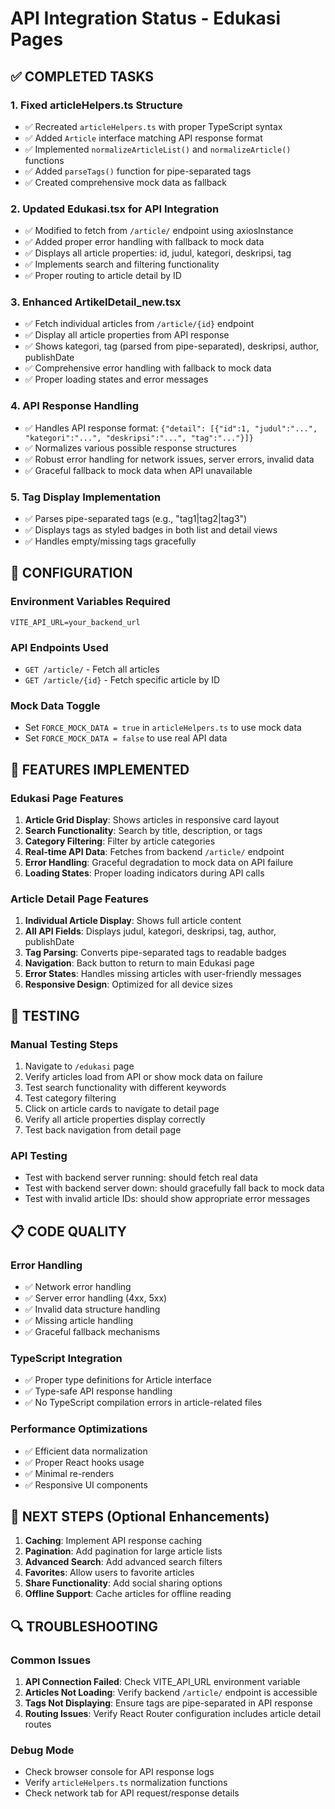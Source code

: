 # API Integration Status - Edukasi Pages

## ✅ COMPLETED TASKS

### 1. Fixed articleHelpers.ts Structure

- ✅ Recreated `articleHelpers.ts` with proper TypeScript syntax
- ✅ Added `Article` interface matching API response format
- ✅ Implemented `normalizeArticleList()` and `normalizeArticle()` functions
- ✅ Added `parseTags()` function for pipe-separated tags
- ✅ Created comprehensive mock data as fallback

### 2. Updated Edukasi.tsx for API Integration

- ✅ Modified to fetch from `/article/` endpoint using axiosInstance
- ✅ Added proper error handling with fallback to mock data
- ✅ Displays all article properties: id, judul, kategori, deskripsi, tag
- ✅ Implements search and filtering functionality
- ✅ Proper routing to article detail by ID

### 3. Enhanced ArtikelDetail_new.tsx

- ✅ Fetch individual articles from `/article/{id}` endpoint
- ✅ Display all article properties from API response
- ✅ Shows kategori, tag (parsed from pipe-separated), deskripsi, author, publishDate
- ✅ Comprehensive error handling with fallback to mock data
- ✅ Proper loading states and error messages

### 4. API Response Handling

- ✅ Handles API response format: `{"detail": [{"id":1, "judul":"...", "kategori":"...", "deskripsi":"...", "tag":"..."}]}`
- ✅ Normalizes various possible response structures
- ✅ Robust error handling for network issues, server errors, invalid data
- ✅ Graceful fallback to mock data when API unavailable

### 5. Tag Display Implementation

- ✅ Parses pipe-separated tags (e.g., "tag1|tag2|tag3")
- ✅ Displays tags as styled badges in both list and detail views
- ✅ Handles empty/missing tags gracefully

## 🔧 CONFIGURATION

### Environment Variables Required

```env
VITE_API_URL=your_backend_url
```

### API Endpoints Used

- `GET /article/` - Fetch all articles
- `GET /article/{id}` - Fetch specific article by ID

### Mock Data Toggle

- Set `FORCE_MOCK_DATA = true` in `articleHelpers.ts` to use mock data
- Set `FORCE_MOCK_DATA = false` to use real API data

## 📝 FEATURES IMPLEMENTED

### Edukasi Page Features

1. **Article Grid Display**: Shows articles in responsive card layout
2. **Search Functionality**: Search by title, description, or tags
3. **Category Filtering**: Filter by article categories
4. **Real-time API Data**: Fetches from backend `/article/` endpoint
5. **Error Handling**: Graceful degradation to mock data on API failure
6. **Loading States**: Proper loading indicators during API calls

### Article Detail Page Features

1. **Individual Article Display**: Shows full article content
2. **All API Fields**: Displays judul, kategori, deskripsi, tag, author, publishDate
3. **Tag Parsing**: Converts pipe-separated tags to readable badges
4. **Navigation**: Back button to return to main Edukasi page
5. **Error States**: Handles missing articles with user-friendly messages
6. **Responsive Design**: Optimized for all device sizes

## 🚀 TESTING

### Manual Testing Steps

1. Navigate to `/edukasi` page
2. Verify articles load from API or show mock data on failure
3. Test search functionality with different keywords
4. Test category filtering
5. Click on article cards to navigate to detail page
6. Verify all article properties display correctly
7. Test back navigation from detail page

### API Testing

- Test with backend server running: should fetch real data
- Test with backend server down: should gracefully fall back to mock data
- Test with invalid article IDs: should show appropriate error messages

## 📋 CODE QUALITY

### Error Handling

- ✅ Network error handling
- ✅ Server error handling (4xx, 5xx)
- ✅ Invalid data structure handling
- ✅ Missing article handling
- ✅ Graceful fallback mechanisms

### TypeScript Integration

- ✅ Proper type definitions for Article interface
- ✅ Type-safe API response handling
- ✅ No TypeScript compilation errors in article-related files

### Performance Optimizations

- ✅ Efficient data normalization
- ✅ Proper React hooks usage
- ✅ Minimal re-renders
- ✅ Responsive UI components

## 🎯 NEXT STEPS (Optional Enhancements)

1. **Caching**: Implement API response caching
2. **Pagination**: Add pagination for large article lists
3. **Advanced Search**: Add advanced search filters
4. **Favorites**: Allow users to favorite articles
5. **Share Functionality**: Add social sharing options
6. **Offline Support**: Cache articles for offline reading

## 🔍 TROUBLESHOOTING

### Common Issues

1. **API Connection Failed**: Check VITE_API_URL environment variable
2. **Articles Not Loading**: Verify backend `/article/` endpoint is accessible
3. **Tags Not Displaying**: Ensure tags are pipe-separated in API response
4. **Routing Issues**: Verify React Router configuration includes article detail routes

### Debug Mode

- Check browser console for API response logs
- Verify `articleHelpers.ts` normalization functions
- Check network tab for API request/response details
